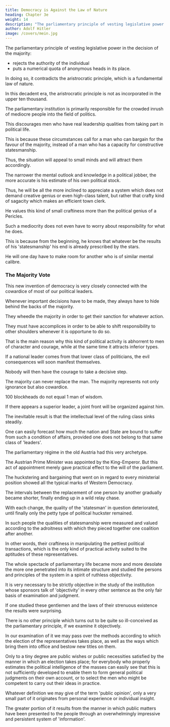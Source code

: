 ```yaml
---
title: Democracy is Against the Law of Nature
heading: Chapter 3e
weight: 14
description: "The parliamentary principle of vesting legislative power in the decision of the majority rejects the authority of the individual"
author: Adolf Hitler
image: /covers/mein.jpg
---
```



The parliamentary principle of vesting legislative power in the decision of the majority:
- rejects the authority of the individual
- puts a numerical quota of anonymous heads in its place.

In doing so, it contradicts the aristrocratic principle, which is a fundamental law of nature.

In this decadent era, the aristrocratic principle is not as incorporated in the upper ten thousand. 

<!-- The devastating influence of this parliamentary institution might not easily be recognized by those who read the Jewish Press, unless the reader has learned how to think independently and examine the facts for himself.  -->

The parliamentary institution is primarily responsible for the crowded inrush of mediocre people into the field of politics.

This discourages men who have real leadership qualities from taking part in political life.

This is because these circumstances call for a man who can bargain for the favour of the majority, instead of a man who has a capacity for constructive statesmanship.

Thus, the situation will appeal to small minds and will attract them accordingly.

The narrower the mental outlook and knowledge in a political jobber, the more accurate is his estimate of his own political stock.

Thus, he will be all the more inclined to appreciate a system which does not demand creative genius or even high-class talent, but rather that crafty kind of sagacity which makes an efficient town clerk. 

He values this kind of small craftiness more than the political genius of a Pericles. 

Such a mediocrity does not even have to worry about responsibility for what he does.

This is because from the beginning, he knows that whatever be the results of his 'statesmanship' his end is already prescribed by the stars.

He will one day have to make room for another who is of similar mental calibre. 

<!-- For it is another sign of our decadent times that the number of eminent statesmen grows according as the calibre of individual personality dwindles.

That calibre will become smaller and smaller the more the individual politician has to depend on parliamentary majorities. 

A man of real political ability will refuse to be the beadle for a bevy of footling cacklers. They in their turn, being the representatives of the majority--which means the dunder-headed multitude--hate nothing so much as a superior brain.

For footling deputies it is always quite a consolation to be led by a person whose intellectual stature is on a level with their own. Thus each one may have the  opportunity to shine in debate among such compeers and, above all, each one feels that he may one day rise to the top.

If Peter be boss to-day, then why not Paul tomorrow?  -->


### The Majority Vote

This new invention of democracy is very closely connected with the cowardice of most of our political leaders. 

Whenever important decisions have to be made, they always have to hide behind the backs of the majority.

They wheedle the majority in order to get their sanction for whatever action. 

They must have accomplices in order to be able to shift responsibility to other shoulders whenever it is opportune to do so. 

That is the main reason why this kind of political activity is abhorrent to men of character and courage, while at the same time it attracts inferior types.

 <!-- for a person who is not willing to accept responsibility for his own actions, but is always seeking to be covered by something, must be classed among the knaves and the rascals.  -->

If a national leader comes from that lower class of politicians, the evil consequences will soon manifest themselves. 

Nobody will then have the courage to take a decisive step. 

<!-- They will submit to abuse and defamation rather than pluck up courage to take a definite stand. And thus nobody is left who is willing to risk his position and his career, if needs be, in support of a determined line of policy. -->

The majority can never replace the man. The majority represents not only ignorance but also cowardice.

100 blockheads do not equal 1 man of wisdom.

<!-- , so a hundred poltroons are incapable of any political line of action that requires moral strength and fortitude. -->

<!-- The lighter the burden of responsibility on each individual leader, the greater will be the number of those who, in spite of their sorry mediocrity, will feel the call to place their immortal energies at the disposal of the nation. 

They are so much on the tip-toe of expectation that they find it hard to wait their turn. 

They stand in a long queue, painfully and sadly counting the number of those ahead of them and calculating the hours until they may eventually come forward. 

They watch every change that takes place in the personnel of the office towards which their hopes are directed, and they are grateful for every scandal which removes one of the aspirants waiting ahead of them in the queue. 

If somebody sticks too long to his office stool they consider this as almost a breach of a sacred understanding based on their mutual solidarity. They grow furious and give no peace until that inconsiderate person is finally driven out and forced to hand over his cosy berth for public disposal. 

After that he will have little chance of getting another opportunity. Usually those placemen who have been forced to give up their posts push themselves again into the waiting queue unless they are hounded away by the protestations of the other aspirants. 

The result of all this is that, in such a State, the succession of sudden changes in public positions and public offices has a very disquieting effect in general, which may easily lead to disaster when an adverse crisis arises. 

It is not only the ignorant and the incompetent person who may fall victim to those parliamentary conditions, for the genuine leader may be affected just as much as the others, if not more so, whenever Fate has chanced to place a capable man in the position of leader.  -->


If there appears a superior leader, a joint front will be organized against him.

<!-- , particularly if that leader, though not coming from their ranks, should fall into the habit of intermingling with these illustrious nincompoops on their own level. They want to have only their own company and will quickly take a hostile attitude towards any man who might show himself obviously above and beyond them when he mingles in their ranks. Their instinct, which is so blind in other directions, is very sharp in this particular. -->

The inevitable result is that the intellectual level of the ruling class sinks steadily. 

One can easily forecast how much the nation and State are bound to suffer from such a condition of affairs, provided one does not belong to that same class of 'leaders'. 

The parliamentary régime in the old Austria had this very archetype.

 <!-- of the institution as I have described it. -->

The Austrian Prime Minister was appointed by the King-Emperor. But this act of appointment merely gave practical effect to the will of the parliament. 

The huckstering and bargaining that went on in regard to every ministerial position showed all the typical marks of Western Democracy. 

<!-- The results that followed were in keeping with the principles applied.  -->

The intervals between the replacement of one person by another gradually became shorter, finally ending up in a wild relay chase. 

With each change, the quality of the 'statesman' in question deteriorated, until finally only the petty type of political huckster remained.

In such people the qualities of statesmanship were measured and valued according to the adroitness with which they pieced together one coalition after another.

In other words, their craftiness in manipulating the pettiest political transactions, which is the only kind of practical activity suited to the aptitudes of these representatives.

<!-- In this sphere Vienna was the school which offered the most impressive examples.

Another feature that engaged my attention quite as much as the features I have already spoken of was the contrast between the talents and knowledge of these representatives of the people on the one hand and, on the other, the nature of the tasks they had to face.

Willingly or unwillingly, one could not help thinking seriously of the narrow intellectual outlook of these chosen representatives of the various constituent nationalities, and one could not avoid pondering on the methods through which these noble figures in our public life were first discovered. 

It was worth while to make a thorough study and examination of the way in which the real talents of these gentlemen were devoted to the service of their country; in other words, to analyse thoroughly the technical procedure of their activities.  -->

The whole spectacle of parliamentary life became more and more desolate the more one penetrated into its intimate structure and studied the persons and principles of the system in a spirit of ruthless objectivity. 

It is very necessary to be strictly objective in the study of the institution whose sponsors talk of 'objectivity' in every other sentence as the only fair basis of examination and judgment. 

If one studied these gentlemen and the laws of their strenuous existence the results were surprising.

There is no other principle which turns out to be quite so ill-conceived as the parliamentary principle, if we examine it objectively.

In our examination of it we may pass over the methods according to which the election of the representatives takes place, as well as the ways which bring them into office and bestow new titles on them. 

Only to a tiny degree are public wishes or public necessities satisfied by the manner in which an election takes place; for everybody who properly estimates the political intelligence of the masses can easily see that this is not sufficiently developed to enable them to form general political judgments on their own account, or to select the men who might be competent to carry out their ideas in practice.

Whatever definition we may give of the term 'public opinion', only a very small part of it originates from personal experience or individual insight. 

The greater portion of it results from the manner in which public matters have been presented to the people through an overwhelmingly impressive and persistent system of 'information'. 

<!-- In the religious sphere the profession of a denominational belief is largely the result of education, while the religious yearning itself slumbers in the soul; so too the political opinions of the masses are the final result of influences systematically operating on human sentiment and intelligence in virtue of a method which is applied sometimes
with almost-incredible thoroughness and perseverance.

By far the most effective branch of political education, which in this connection is best expressed by the word 'propaganda', is carried on by the Press. 

The Press is the chief means employed in the process of political 'enlightenment'. It represents a kind of school for adults. This educational activity, however, is not in the hands of the State but in the clutches of powers which are partly of a very inferior character.  -->


